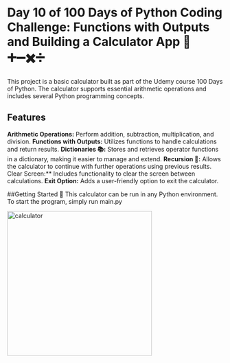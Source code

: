 # Day 10 of 100 Days of Python Coding Challenge: Functions with Outputs and Building a Calculator App 🧮 ➕➖✖️➗
This project is a basic calculator built as part of the Udemy course 100 Days of Python. The calculator supports essential arithmetic operations and includes several Python programming concepts.

## Features
**Arithmetic Operations:** Perform addition, subtraction, multiplication, and division.
**Functions with Outputs:** Utilizes functions to handle calculations and return results.
**Dictionaries 📚:** Stores and retrieves operator functions in a dictionary, making it easier to manage and extend.
**Recursion 🔁:** Allows the calculator to continue with further operations using previous results.
Clear Screen:** Includes functionality to clear the screen between calculations.
**Exit Option:** Adds a user-friendly option to exit the calculator.

##Getting Started 🚀
This calculator can be run in any Python environment. To start the program, simply run main.py

<img width="337" alt="calculator" src="https://github.com/user-attachments/assets/7416c080-b8d1-48c4-b116-8c75b589c9ce">
